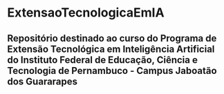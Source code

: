 # ExtensaoTecnologicaEmIA

## Repositório destinado ao curso do Programa de Extensão Tecnológica em Inteligência Artificial do Instituto Federal de Educação, Ciência e Tecnologia de Pernambuco - Campus Jaboatão dos Guararapes

